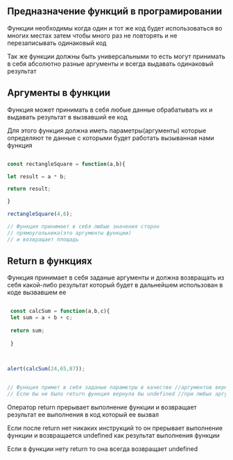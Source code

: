 ## Предназначение функций в програмировании

Функции необходимы когда один и тот же код будет использоваться во многих местах затем чтобы много раз не повторять и не перезаписывать одинаковый код

Так же функции должны быть универсальными то есть могут принимать в себя абсолютно разные аргументы и всегда выдавать одинаковый результат

## Аргументы в функции

Функция может принимать в себя любые данные  обрабатывать их и выдавать результат в вызвавший ее код 

Для этого функция должна иметь параметры(аргументы) которые определяют те данные с которыми будет работать вызыванная нами функция

```js

const rectangleSquare = function(a,b){

let result = a * b;

return result;

}

rectangleSquare(4,6);

// Функция принимает в себя любые значения сторон 
// прямоугольника(это аргументы функции)
// и возвращает площадь

```



## Return в функциях 

Функция принимает в себя заданые аргументы и должна возвращать из себя какой-либо результат который будет в дальнейшем использован в коде вызвавшем ее 

```js

 const calcSum = function(a,b,c){
 let sum = a + b + c;
 
 return sum;
 
 }
 
 

alert(calcSum(24,65,87));


// Функция примет в себя заданые параметры в качестве //аргументов вернет их сумму и эта сумма появится в //сообщении в диалоговом окне
// Если бы не было return функция вернула бы undefined //при любых аргументах

```

Оператор return прерывает выполнение функции и возвращает результат ее выполнения в код который ее вызвал

Если после return нет никаких инструкций то он прерывает выполнение функции и возвращается undefined как результат выполнения функции

Если в функции нету return то она всегда возвращает undefined
